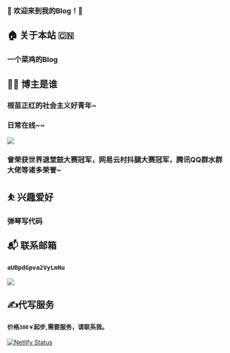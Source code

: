 
### 🎉 欢迎来到我的Blog！🤝

## 🏠 关于本站 🇨🇳
### **一个菜鸡的Blog**
## 👨‍💻 博主是谁
### **根苗正红的社会主义好青年~**

### **日常在线~~**
![](https://blog.itjoker.cn/post-images/1574607025998.jpg)

### **曾荣获世界退堂鼓大赛冠军，网易云村抖腿大赛冠军，腾讯QQ群水群大佬等诸多荣誉~**
## ⛹ 兴趣爱好

### 弹琴写代码

## 📬 联系邮箱   
### `aUBpdGpva2VyLmNu`
<a target="_blank" href="http://mail.qq.com/cgi-bin/qm_share?t=qm_mailme&email=mfDZ8O3z9vL867f69w" style="text-decoration:none;"><img src="http://rescdn.qqmail.com/zh_CN/htmledition/images/function/qm_open/ico_mailme_01.png"/></a>

## ✍️代写服务
#### 价格`300￥`起步,需要服务，请联系我。

[![Netlify Status](https://api.netlify.com/api/v1/badges/f8da52aa-d22e-4cfb-a1c1-61697f7953ce/deploy-status)](https://app.netlify.com/sites/itjoker/deploys)